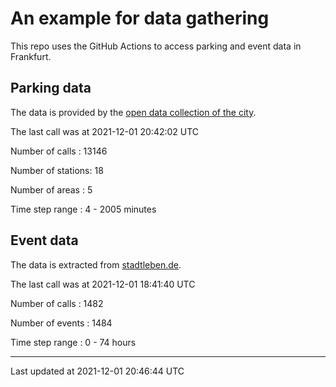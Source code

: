 # An example for data gathering

This repo uses the GitHub Actions to access parking and event data in Frankfurt.

## Parking data
The data is provided by the [open data collection of the city](https://www.offenedaten.frankfurt.de/).

The last call was at 2021-12-01 20:42:02 UTC

Number of calls   : 13146

Number of stations:    18

Number of areas   :     5

Time step range   :     4 -  2005 minutes


## Event data
The data is extracted from [stadtleben.de](https://stadtleben.de/frankfurt/).

The last call was at 2021-12-01 18:41:40 UTC

Number of calls   : 1482

Number of events  : 1484

Time step range   :    0 -   74 hours


----

Last updated at 2021-12-01 20:46:44 UTC
